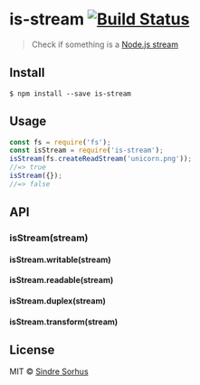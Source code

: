 # is-stream [![Build Status](https://travis-ci.org/sindresorhus/is-stream.svg?branch=master)](https://travis-ci.org/sindresorhus/is-stream)
> Check if something is a [Node.js stream](https://nodejs.org/api/stream.html)
## Install
```
$ npm install --save is-stream
```
## Usage
```js
const fs = require('fs');
const isStream = require('is-stream');
isStream(fs.createReadStream('unicorn.png'));
//=> true
isStream({});
//=> false
```
## API
### isStream(stream)
#### isStream.writable(stream)
#### isStream.readable(stream)
#### isStream.duplex(stream)
#### isStream.transform(stream)
## License
MIT © [Sindre Sorhus](https://sindresorhus.com)
